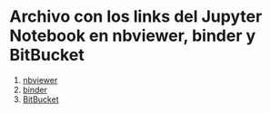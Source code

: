 # Archivo con los links del Jupyter Notebook en nbviewer, binder y BitBucket
1. [nbviewer](https://nbviewer.jupyter.org/github/nriverag/Regresion_Lineal/blob/main/Script.ipynb)
2. [binder](https://mybinder.org/v2/gh/nriverag/Regresion_Lineal/615c1e455336759422cbf4777ba88a1ae0fa4e59)
3. [BitBucket ](https://htmlpreview.github.io/?https://github.com/nriverag/Regresion_Lineal/blob/main/Script_html.html)


